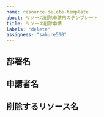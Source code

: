 ```yaml
---
name: resource-delete-template
about: リソース削除申請用のテンプレート
title: リソース削除申請
labels: "delete"
assignees: "sabure500"
---
```


## 部署名

## 申請者名

## 削除するリソース名

